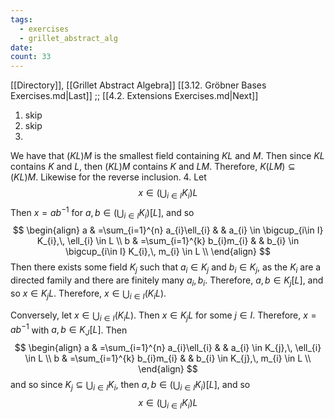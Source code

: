 ```yaml
---
tags:
  - exercises
  - grillet_abstract_alg
date:
count: 33
---
```

[[Directory]], [[Grillet Abstract Algebra]]
[[3.12. Gröbner Bases Exercises.md|Last]] ;; [[4.2. Extensions Exercises.md|Next]]
1. skip
2. skip
3. 
We have that $(KL)M$ is the smallest field containing $KL$ and $M$. Then since $KL$ contains $K$ and $L$, then $(KL)M$ contains $K$ and $LM$. Therefore, ${} K(LM) \subseteq (KL)M {}$. Likewise for the reverse inclusion. 
4. 
Let 
$$
x \in  \left( \bigcup_{i\in I} K_{i} \right)L
$$
Then ${} x=ab^{-1} {}$ for ${} a,\, b \in \left( \bigcup_{i\in I} K_{i} \right)[L] {}$, and so
$$
\begin{align}
a & =\sum_{i=1}^{n} a_{i}\ell_{i} &  & a_{i} \in \bigcup_{i\in I} K_{i},\, \ell_{i} \in L \\
b & =\sum_{i=1}^{k} b_{i}m_{i} &  & b_{i} \in \bigcup_{i\in I} K_{i},\, m_{i} \in L \\
\end{align}
$$
Then there exists some field ${} K_{j} {}$ such that ${} a_{i} \in K_{j} {}$ and ${} b_{i} \in K_{j} {}$, as the ${} K_{i} {}$ are a directed family and there are finitely many ${} a_{i},\, b_{i} {}$. Therefore, ${} a,\, b \in K_{j}[L] {}$, and so ${} x \in K_{j}L {}$. Therefore, ${} x \in \bigcup_{i\in I} (K_{i}L) {}$. 

Conversely, let ${} x \in \bigcup_{i\in I} (K_{i}L) {}$. Then ${} x \in K_{j}L {}$ for some ${} j \in I {}$. Therefore, ${} x=ab^{-1} {}$ with ${} a,\, b \in K_{J}[L] {}$. Then
$$
\begin{align}
a & =\sum_{i=1}^{n} a_{i}\ell_{i} &  & a_{i} \in K_{j},\, \ell_{i} \in L \\
b & =\sum_{i=1}^{k} b_{i}m_{i} &  & b_{i} \in K_{j},\, m_{i} \in L \\
\end{align}
$$
and so since ${} K_{j} \subseteq \bigcup_{i\in I} K_{i} {}$, then ${} a,\, b \in \left( \bigcup_{i\in I} K_{i} \right)[L] {}$, and so
$$
x \in \left( \bigcup_{i\in I} K_{i} \right)L
$$
